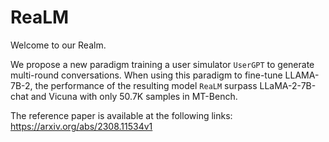 # ReaLM
Welcome to our Realm.

We propose a new paradigm training a user simulator `UserGPT` to generate multi-round conversations. When using this paradigm to fine-tune LLAMA-7B-2, the performance of the resulting model  `ReaLM` surpass LLaMA-2-7B-chat and Vicuna with only 50.7K samples in MT-Bench.

The reference paper is available at the following links:
https://arxiv.org/abs/2308.11534v1
